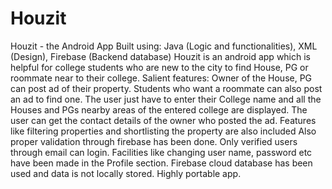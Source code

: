 # Houzit
Houzit - the Android App
Built using: Java (Logic and functionalities), XML (Design), Firebase (Backend database)
Houzit is an android app which is helpful for college students who are new to the city to find House, PG or roommate near to their college.
Salient features:
  Owner of the House, PG can post ad of their property.
  Students who want a roommate can also post an ad to find one.
  The user just have to enter their College name and all the Houses and PGs nearby areas of the entered college are displayed.
  The user can get the contact details of the owner who posted the ad.
  Features like filtering properties and shortlisting the property are also included
  Also proper validation through firebase has been done. Only verified users through email can login.
  Facilities like changing user name,  password etc have been made in the Profile section.
  Firebase cloud database has been used and data is not locally stored.
  Highly portable app.
